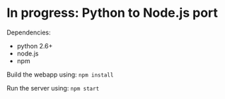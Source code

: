 In progress: Python to Node.js port
==================================

Dependencies:  
* python 2.6+  
* node.js  
* npm  

Build the webapp using: `npm install`

Run the server using: `npm start`
